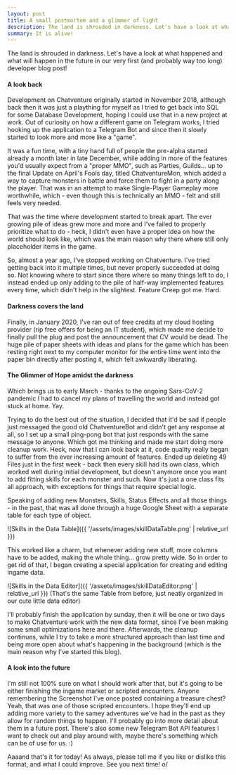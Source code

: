 ```yaml
---
layout: post
title: A small postmortem and a glimmer of light 
description: The land is shrouded in darkness. Let's have a look at what happened and what will happen in the future in our very first developer blog post!
summary: It is alive!
---
```


The land is shrouded in darkness. Let's have a look at what happened and what will happen in the future in our very first (and probably way too long) developer blog post!

#### A look back
Development on Chatventure originally started in November 2018, although back then it was just a plaything for myself as I tried to get back into SQL for some Database Development, hoping I could use that in a new project at work. Out of curiosity on how a different game on Telegram works, I tried hooking up the application to a Telegram Bot and since then it slowly started to look more and more like a "game".

It was a fun time, with a tiny hand full of people the pre-alpha started already a month later in late December, while adding in more of the features you'd usually expect from a "proper MMO", such as Parties, Guilds... up to the final Update on April's Fools day, titled ChatventureMon, which added a way to capture monsters in battle and force them to fight in a party along the player. That was in an attempt to make Single-Player Gameplay more worthwhile, which - even though this is technically an MMO - felt and still feels very needed.

That was the time where development started to break apart. The ever growing pile of ideas grew more and more and I've failed to properly prioritize what to do - heck, I didn't even have a proper idea on how the world should look like, which was the main reason why there where still only placeholder items in the game. 

So, almost a year ago, I've stopped working on Chatventure. I've tried getting back into it multiple times, but never properly succeeded at doing so. Not knowing where to start since there where so many things left to do, I instead ended up only adding to the pile of half-way implemented features every time, which didn't help in the slightest. Feature Creep got me. Hard.

#### Darkness covers the land
Finally, in January 2020, I've ran out of free credits at my cloud hosting provider (rip free offers for being an IT student), which made me decide to finally pull the plug and post the announcement that CV would be dead. The huge pile of paper sheets with ideas and plans for the game which has been resting right next to my computer monitor for the entire time went into the paper bin directly after posting it, which felt awkwardly liberating.

#### The Glimmer of Hope amidst the darkness
Which brings us to early March - thanks to the ongoing Sars-CoV-2 pandemic I had to cancel my plans of travelling the world and instead got stuck at home. Yay.

Trying to do the best out of the situation, I decided that it'd be sad if people just messaged the good old ChatventureBot and didn't get any response at all, so I set up a small ping-pong bot that just responds with the same message to anyone. Which got me thinking and made me start doing more cleanup work. Heck, now that I can look back at it, code quality really began to suffer from the ever increasing amount of features. Ended up deleting 49 Files just in the first week - back then every skill had its own class, which worked well during initial development, but doesn't anymore once you want to add fitting skills for each monster and such. Now it's just a one class fits all approach, with exceptions for things that require special logic.

Speaking of adding new Monsters, Skills, Status Effects and all those things - in the past, that was all done through a huge Google Sheet with a separate table for each type of object.


![Skills in the Data Table]({{ '/assets/images/skillDataTable.png' | relative_url }})

This worked like a charm, but whenever adding new stuff, more columns have to be added, making the whole thing... grow pretty wide. So in order to get rid of that, I began creating a special application for creating and editing ingame data.

![Skills in the Data Editor]({{ '/assets/images/skillDataEditor.png' | relative_url }})
(That's the same Table from before, just neatly organized in our cute little data editor)

I'll probably finish the application by sunday, then it will be one or two days to make Chatventure work with the new data format, since I've been making some small optimizations here and there. Afterwards, the cleanup continues, while I try to take a more structured approach than last time and being more open about what's happening in the background (which is the main reason why I've started this blog).

#### A look into the future
I'm still not 100% sure on what I should work after that, but it's going to be either finishing the ingame market or scripted encounters. Anyone remembering the Screenshot I've once posted containing a treasure chest? Yeah, that was one of those scripted encounters. I hope they'll end up adding more variety to the samey adventures we've had in the past as they allow for random things to happen. I'll probably go into more detail about them in a future post. There's also some new Telegram Bot API features I want to check out and play around with, maybe there's something which can be of use for us. :)


Aaaand that's it for today! As always, please tell me if you like or dislike this format, and what I could improve. See you next time! o/